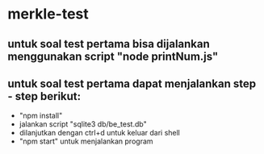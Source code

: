 # merkle-test

## untuk soal test pertama bisa dijalankan menggunakan script "node printNum.js"

## untuk soal test pertama dapat menjalankan step - step berikut:
 - "npm install"
 - jalankan script "sqlite3 db/be_test.db"
 - dilanjutkan dengan ctrl+d untuk keluar dari shell
 - "npm start" untuk menjalankan program